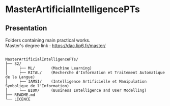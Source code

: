 # MasterArtificialIntelligencePTs

## Presentation

Folders containing main practical works.<br>
Master's degree link : https://dac.lip6.fr/master/

<pre><code>
MasterArtificialIntelligencePTs/
├── S2/
│     ├── ML/       (Machine Learning)
│     ├── RITAL/    (Recherche d'Information et Traitement Automatique de la Langue) 
│     ├── IAMSI/    (Intelligence Artificielle et Manipulation Symbolique de l'Information)  
│     └── BIUM/     (Business Intelligence and User Modelling)
├── README.md		          
└── LICENCE  
</pre></code>
